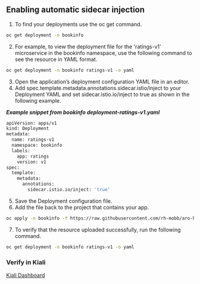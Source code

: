 ## Enabling automatic sidecar injection
1. To find your deployments use the oc get command.
```bash
oc get deployment -n bookinfo
```
2. For example, to view the deployment file for the 'ratings-v1' microservice in the bookinfo namespace, use the following command to see the resource in YAML format.
```bash
oc get deployment -n bookinfo ratings-v1 -o yaml
```
3. Open the application’s deployment configuration YAML file in an editor.
4. Add spec.template.metadata.annotations.sidecar.istio/inject to your Deployment YAML and set sidecar.istio.io/inject to true as shown in the following example.

***Example snippet from bookinfo deployment-ratings-v1.yaml***
```bash
apiVersion: apps/v1
kind: Deployment
metadata:
  name: ratings-v1
  namespace: bookinfo
  labels:
    app: ratings
    version: v1
spec:
  template:
    metadata:
      annotations:
        sidecar.istio.io/inject: 'true'
 ```
 5. Save the Deployment configuration file.
 6. Add the file back to the project that contains your app.
 ```bash
 oc apply -n bookinfo -f https://raw.githubusercontent.com/rh-mobb/aro-hackathon-content/main/aro-content/assets/deployment-ratings-v1.yaml
 ```
 7. To verify that the resource uploaded successfully, run the following command.
 ```bash
 oc get deployment -n bookinfo ratings-v1 -o yaml
 ```
### Verify in Kiali
 [Kiali Dashboard](https://github.com/rh-mobb/aro-hackathon-content/blob/main/aro-content/service-meshv2/access_kiali_dashboard.md)
